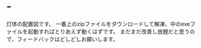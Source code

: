 # -
灯体の配置図です。
一番上のzipファイルをダウンロードして解凍、中のexeファイルを起動すればとりあえず動くはずです。
まだまだ改善し放題だと思うので、フィードバックはどしどしお願いします。
